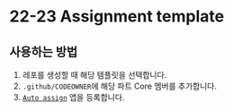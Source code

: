 # 22-23 Assignment template

## 사용하는 방법

1. 레포를 생성할 때 해당 템플릿을 선택합니다.
2. `.github/CODEOWNER`에 해당 파트 Core 멤버를 추가합니다.
3. [`Auto assign`](https://github.com/apps/auto-assign) 앱을 등록합니다.
